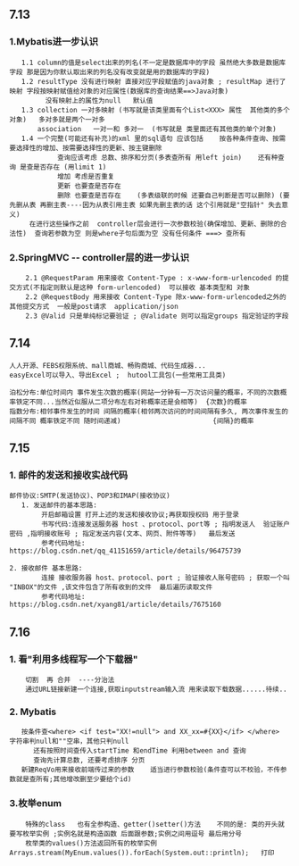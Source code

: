 ## 7.13
### 1.Mybatis进一步认识
       1.1 column的值是select出来的列名(不一定是数据库中的字段 虽然绝大多数是数据库字段 那是因为你默认取出来的列名没有改变就是用的数据库的字段)
       1.2 resultType 没有进行映射 直接对应字段赋值的java对象 ; resultMap 进行了映射 字段按映射赋值给对象的对应属性(数据库的查询结果==>Java对象)
             没有映射上的属性为null   默认值
       1.3 collection 一对多映射 (书写就是该类里面有个List<XXX> 属性  其他类的多个对象)   多对多就是两个一对多
           association   一对一和 多对一  (书写就是 类里面还有其他类的单个对象)
       1.4 一个完整(可能还有补充)的xml 里的sql语句 应该包括    按各种条件查询、按需要选择性的增加、按需要选择性的更新、按主键删除
                查询应该考虑 总数、排序和分页(多表查所有 用left join)    还有种查询 是查是否存在 (用limit 1)
                增加 考虑是否重复
                更新 也要查是否存在
                删除 也要查是否存在    (多表级联的时候 还要自己判断是否可以删除) (要先删从表 再删主表----因为从表引用主表 如果先删主表的话 这个引用就是"空指针" 失去意义)
         在进行这些操作之前  controller层会进行一次参数校验(确保增加、更新、删除的合法性)  查询若参数为空 则是where子句后面为空 没有任何条件 ===> 查所有
 
### 2.SpringMVC -- controller层的进一步认识
        2.1 @RequestParam 用来接收 Content-Type : x-www-form-urlencoded 的提交方式(不指定则默认是这种 form-urlencoded)  可以接收 基本类型和 对象
        2.2 @RequestBody 用来接收 Content-Type 除x-www-form-urlencoded之外的其他提交方式  一般是post请求  application/json 
        2.3 @Valid 只是单纯标记要验证 ; @Validate 则可以指定groups 指定验证的字段

## 7.14
    人人开源、FEBS权限系统、mall商城、畅购商城、代码生成器...
    easyExcel可以导入、导出Excel ;  hutool工具包(一些常用工具类)
    
    泊松分布:单位时间内 事件发生次数的概率(网站一分钟有一万次访问量的概率，不同的次数概率铁定不同...当然近似服从二项分布左右对称概率还是会相等)  {次数}的概率
    指数分布:相邻事件发生的时间 间隔的概率(相邻两次访问的时间间隔有多久, 两次事件发生的间隔不同 概率铁定不同 随时间递减)                       {间隔}的概率

## 7.15
### 1. 邮件的发送和接收实战代码
    邮件协议:SMTP(发送协议)、POP3和IMAP(接收协议)
       1. 发送邮件的基本思路:
            开启邮箱设置 打开上述的发送和接收协议;再获取授权码 用于登录
            书写代码:连接发送服务器 host 、protocol、port等 ; 指明发送人  验证账户密码 ,指明接收账号 ; 指定发送内容(文本、网页、附件等等)   最后发送
            参考代码地址:   https://blog.csdn.net/qq_41151659/article/details/96475739
          
    2. 接收邮件 基本思路:
            连接 接收服务器 host、protocol、port ; 验证接收人账号密码 ; 获取一个叫 "INBOX"的文件 ,该文件包含了所有收到的文件  最后遍历读取文件
            参考代码地址:   https://blog.csdn.net/xyang81/article/details/7675160

## 7.16
### 1. 看"利用多线程写一个下载器"
        切割  再 合并  ----分治法
        通过URL链接新建一个连接,获取inputstream输入流 用来读取下载数据......待续..
### 2. Mybatis
       按条件查<where> <if test="XX!=null"> and XX_xx=#{XX}</if> </where>    字符串判null和""空串，其他只判null
          还有按照时间查传入startTime 和endTime 利用between and 查询
          查询先计算总数, 还要考虑排序 分页
       新建ReqVo用来接收前端传过来的参数    适当进行参数校验(条件查可以不校验，不传参数就是查所有;其他增改删至少要给个id)
       
### 3.枚举enum
        特殊的class   也有全参构造、getter()setter()方法    不同的是: 类的开头就要写枚举实例 ;实例名就是构造函数 后面跟参数;实例之间用逗号 最后用分号
        枚举类的values()方法返回所有的枚举实例      Arrays.stream(MyEnum.values()).forEach(System.out::println);   打印
